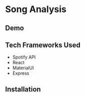 # Song Analysis
## Demo
## Tech Frameworks Used
* Spotify API
* React
* MaterialUI
* Express
## Installation
